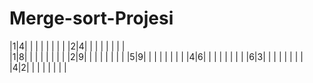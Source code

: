 # Merge-sort-Projesi
|1|4|  |  |  |  |  |  |  |
|2|4|  |  |  |  |  |  |  |       
|1|8|  |  |  |  |  |  |  |
|2|9|  |  |  |  |  |  |  | 
|5|9|  |  |  |  |  |  |  |
|4|6|  |  |  |  |  |  |  | 
|6|3|  |  |  |  |  |  |  |
|4|2|  |  |  |  |  |  |  | 

